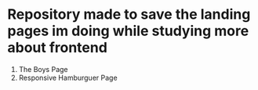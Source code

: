# Repository made to save the landing pages im doing while studying more about frontend


1. The Boys Page 
2. Responsive Hamburguer Page